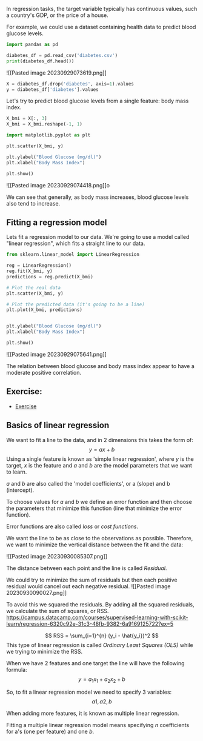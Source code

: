 In regression tasks, the target variable typically has continuous values, such a country's GDP, or the price of a house.

For example, we could use a dataset containing health data to predict blood glucose levels.

```python
import pandas as pd

diabetes_df = pd.read_csv('diabetes.csv')
print(diabetes_df.head())
```

![[Pasted image 20230929073619.png]]

```python
X = diabetes_df.drop('diabetes', axis=1).values
y = diabetes_df['diabetes'].values
```

Let's try to predict blood glucose levels from a single feature: body mass index.
```python
X_bmi = X[:, 3]
X_bmi = X_bmi.reshape(-1, 1)

import matplotlib.pyplot as plt

plt.scatter(X_bmi, y)

plt.ylabel("Blood Glucose (mg/dl)")
plt.xlabel("Body Mass Index")

plt.show()
```

![[Pasted image 20230929074418.png]]o

We can see that generally, as body mass increases, blood glucose levels also tend to increase.


## Fitting a regression model
Lets fit a regression model to our data. We're going to use a model called "linear regression", which fits a straight line to our data.


```python
from sklearn.linear_model import LinearRegression

reg = LinearRegression()
reg.fit(X_bmi, y)
predictions = reg.predict(X_bmi)

# Plot the real data
plt.scatter(X_bmi, y)

# Plot the predicted data (it's going to be a line)
plt.plot(X_bmi, predictions)


plt.ylabel("Blood Glucose (mg/dl)")
plt.xlabel("Body Mass Index")

plt.show()
```

![[Pasted image 20230929075641.png]]

The relation between blood glucose and body mass index appear to have a moderate positive correlation.

## Exercise:
- [Exercise](https://github.com/spuzi/machine_learning_training/blob/main/regression/00_creating_features.py)

## Basics of linear regression

We want to fit a line to the data, and in 2 dimensions this takes the form of:
$$ y = ax + b$$
Using a single feature is known as 'simple linear regression', where _y_ is the target, _x_ is the feature and  _a_ and _b_ are the model parameters that we want to learn.

_a_ and _b_ are also called the 'model coefficients', or a (slope) and b (intercept).

To choose values for _a_ and _b_ we define an error function and then choose the parameters that minimize this function (line that minimize the error function).

Error functions are also called _loss_ or _cost functions_. 

We want the line to be as close to the observations as possible. Therefore, we want to minimize the vertical distance between the fit and the data:

![[Pasted image 20230930085307.png]]

The distance between each point and the line is called _Residual_. 

We could try to minimize the sum of residuals but then each positive residual would cancel out each negative residual. 
![[Pasted image 20230930090027.png]]

To avoid this we squared the residuals. By adding all the squared residuals, we calculate the sum of squares, or RSS.
https://campus.datacamp.com/courses/supervised-learning-with-scikit-learn/regression-6320c92e-31c3-48fb-9382-6a9169125722?ex=5

$$ RSS = \sum_{i=1}^{n} (y_i - \hat{y_i})^2  $$
This type of linear regression is called _Ordinary Least Squares (OLS)_ while we trying to minimize the RSS. 

When we have 2 features and one target the line will have the following formula:
$$ y = a_1  x_1 + a_2 x_2 + b $$

So, to fit a linear regression model we need to specify 3 variables: 
$$a1, a2, b$$

When adding more features, it is known as multiple linear regression.

Fitting a multiple linear regression model means specifying _n_ coefficients for a's (one per feature) and one _b_.








